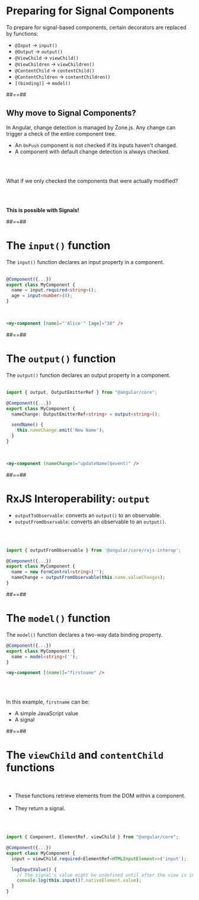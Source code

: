 # Preparing for Signal Components

To prepare for signal-based components, certain decorators are replaced by functions:<br/>
- `@Input` -> `input()`
- `@Output` -> `output()`
- `@ViewChild` -> `viewChild()`
- `@ViewChildren` -> `viewChildren()`
- `@ContentChild` -> `contentChild()`
- `@ContentChildren` -> `contentChildren()`
- `[(binding)]` -> `model()`

##==##

## Why move to Signal Components?

In Angular, change detection is managed by Zone.js. Any change can trigger a check of the entire component tree.

- An `OnPush` component is not checked if its inputs haven't changed.
- A component with default change detection is always checked.

<br/><br/>

What if we only checked the components that were actually modified?
<!-- .element: class="important" -->

<br/><br/>

**This is possible with Signals!**

##==##

<!-- .slide: class="with-code inconsolata"-->
# The `input()` function

The `input()` function declares an input property in a component.
<br/><br/>

```typescript
@Component({...})
export class MyComponent {
  name = input.required<string>();
  age = input<number>(0);
}
```
<!-- .element: class="medium-code" -->

<br/>

```html
<my-component [name]="'Alice'" [age]="30" />
```
<!-- .element: class="medium-code" -->

##==##

<!-- .slide: class="with-code inconsolata"-->
# The `output()` function

The `output()` function declares an output property in a component.
<br/><br/>

```typescript
import { output, OutputEmitterRef } from "@angular/core";

@Component({...})
export class MyComponent {
  nameChange: OutputEmitterRef<string> = output<string>();

  sendName() {
    this.nameChange.emit('New Name');
  }
}
```
<!-- .element: class="medium-code" -->

<br/>

```html
<my-component (nameChange)="updateName($event)" />
```
<!-- .element: class="medium-code" -->

##==##

<!-- .slide: class="with-code inconsolata"-->
# RxJS Interoperability: `output`

- `outputToObservable`: converts an `output()` to an observable.
- `outputFromObservable`: converts an observable to an `output()`.

<br/><br/>

```typescript
import { outputFromObservable } from '@angular/core/rxjs-interop';

@Component({...})
export class MyComponent {
  name = new FormControl<string>('');
  nameChange = outputFromObservable(this.name.valueChanges);
}
```
<!-- .element: class="big-code" -->

##==##

<!-- .slide: class="with-code inconsolata"-->
# The `model()` function 

The `model()` function declares a two-way data binding property.


```typescript
@Component({...})
export class MyComponent {
  name = model<string>('');
}
```
<!-- .element: class="medium-code" -->


```html
<my-component [(name)]="firstname" />
```
<!-- .element: class="medium-code"-->

<br/><br/>

In this example, `firstname` can be:
- A simple JavaScript value
- A signal

##==##

<!-- .slide: class="with-code inconsolata"-->
# The `viewChild` and `contentChild` functions

<br/>

- These functions retrieve elements from the DOM within a component.<br/><br/>
- They return a signal.

<br/> <br/>

```typescript
import { Component, ElementRef, viewChild } from "@angular/core";

@Component({...})
export class MyComponent {
  input = viewChild.required<ElementRef<HTMLInputElement>>('input');

  logInputValue() {
    // The signal's value might be undefined until after the view is initialized.
    console.log(this.input()?.nativeElement.value);
  }
}
```
<!-- .element: class="big-code"-->
